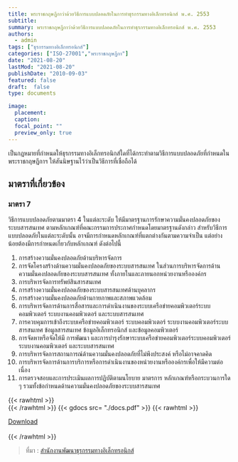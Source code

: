 ```yaml
---
title: พระราชกฤษฎีกาว่าด้วยวิธีการแบบปลอดภัยในการทำธุรกรรมทางอิเล็กทรอนิกส์ พ.ศ. 2553
subtitle:
summary: พระราชกฤษฎีกาว่าด้วยวิธีการแบบปลอดภัยในการทำธุรกรรมทางอิเล็กทรอนิกส์ พ.ศ. 2553
authors:
  - admin
tags: ["ธุรกรรมทางอิเล็กทรอนิกส์"]
categories: ["ISO-27001","พระราชกฤษฎีกา"]
date: "2021-08-20"
lastMod: "2021-08-20"
publishDate: "2010-09-03"
featured: false
draft:  false
type: documents

image:
  placement:
  caption:
  focal_point: ""
  preview_only: true
---
```


เป็นกฎหมายที่กำหนดให้ธุรกรรมทางอิเล็กทรอนิกส์ใดที่ได้กระทำตามวิธีการแบบปลอดภัยที่กำหนดในพระราชกฤษฎีกาฯ ให้สันนิษฐานไว้ว่าเป็นวิธีการที่เชื่อถือได้

## มาตราที่เกี่ยวข้อง
### มาตรา 7 

วิธีการแบบปลอดภัยตามมาตรา 4 ในแต่ละระดับ ให้มีมาตรฐานการรักษาความมั่นคงปลอดภัยของระบบสารสนเทศ ตามหลักเกณฑ์ที่คณะกรรมการประกาศกำหนดโดยมาตรฐานดังกล่าว สำหรับวิธีการแบบปลอดภัยในแต่ละระดับนั้น อาจมีการกำหนดหลักเกณฑ์ที่แตกต่างกันตามความจำเป็น แต่อย่างน้อยต้องมีการกำหนดเกี่ยวกับหลักเกณฑ์ ดังต่อไปนี้  

1. การสร้างความมั่นคงปลอดภัยด้านบริหารจัดการ  
2. การจัดโครงสร้างด้านความมั่นคงปลอดภัยของระบบสารสนเทศ ในส่วนการบริหารจัดการด้านความมั่นคงปลอดภัยของระบบสารสนเทศ ทั้งภายในและภายนอกหน่วยงานหรือองค์กร  
3. การบริหารจัดการทรัพย์สินสารสนเทศ  
4. การสร้างความมั่นคงปลอดภัยของระบบสารสนเทศด้านบุคลากร  
5. การสร้างความมั่นคงปลอดภัยด้านกายภาพและสภาพแวดล้อม  
6. การบริหารจัดการด้านการสื่อสารและการดำเนินงานของระบบเครือข่ายคอมพิวเตอร์ระบบคอมพิวเตอร์ ระบบงานคอมพิวเตอร์ และระบบสารสนเทศ  
7. การควบคุมการเข้าถึงระบบเครือข่ายคอมพิวเตอร์ ระบบคอมพิวเตอร์ ระบบงานคอมพิวเตอร์ระบบสารสนเทศ ข้อมูลสารสนเทศ ข้อมูลอิเล็กทรอนิกส์ และข้อมูลคอมพิวเตอร์  
8. การจัดหาหรือจัดให้มี การพัฒนา และการบำรุงรักษาระบบเครือข่ายคอมพิวเตอร์ระบบคอมพิวเตอร์ ระบบงานคอมพิวเตอร์ และระบบสารสนเทศ  
9. การบริหารจัดการสถานการณ์ด้านความมั่นคงปลอดภัยที่ไม่พึงประสงค์ หรือไม่อาจคาดคิด  
10. การบริหารจัดการด้านการบริการหรือการดำเนินงานของหน่วยงานหรือองค์กรเพื่อให้มีความต่อเนื่อง  
11. การตรวจสอบและการประเมินผลการปฏิบัติตามนโยบาย มาตรการ หลักเกณฑ์หรือกระบวนการใด ๆ รวมทั้งข้อกำหนดด้านความมั่นคงปลอดภัยของระบบสารสนเทศ

{{< rawhtml >}}
<br>
{{< /rawhtml >}}
{{< gdocs src= "./docs.pdf" >}}
{{< rawhtml >}}
<br>


<div class="article-tags">
<a class="badge badge-danger" href="./docs.pdf" target="_blank" id="download_files_new">Download</a>

</div>
 <br>
{{< /rawhtml >}}

> ที่มา : [สำนักงานพัฒนาธุรกรรมทางอิเล็กทรอนิกส์](https://ictlawcenter.etda.or.th/laws/detail/พระราชกฤษฎีกาว่าด้วยวิธีการแบบปลอดภัยในการทำธุรกรรมทางอิเล็กทรอนิกส์-พศ-2553)